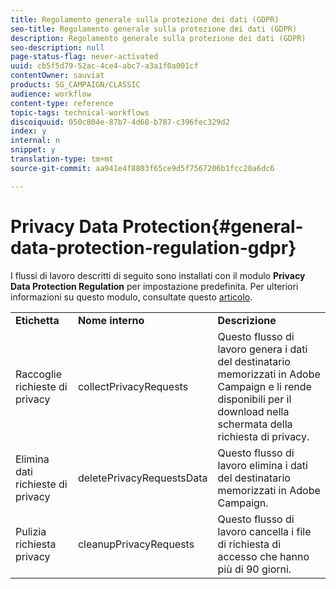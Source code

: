 ```yaml
---
title: Regolamento generale sulla protezione dei dati (GDPR)
seo-title: Regolamento generale sulla protezione dei dati (GDPR)
description: Regolamento generale sulla protezione dei dati (GDPR)
seo-description: null
page-status-flag: never-activated
uuid: cb5f5d79-52ac-4ce4-abc7-a3a1f0a001cf
contentOwner: sauviat
products: SG_CAMPAIGN/CLASSIC
audience: workflow
content-type: reference
topic-tags: technical-workflows
discoiquuid: 050c804e-87b7-4d68-b787-c396fec329d2
index: y
internal: n
snippet: y
translation-type: tm+mt
source-git-commit: aa941e4f8803f65ce9d5f7567206b1fcc20a6dc6

---
```



# Privacy Data Protection{#general-data-protection-regulation-gdpr}

I flussi di lavoro descritti di seguito sono installati con il modulo **Privacy Data Protection Regulation** per impostazione predefinita. Per ulteriori informazioni su questo modulo, consultate questo [articolo](https://helpx.adobe.com/campaign/kb/acc-privacy.html).

<table> 
 <tbody> 
  <tr> 
   <td> <strong>Etichetta</strong><br /> </td> 
   <td> <strong>Nome interno</strong><br /> </td> 
   <td> <strong>Descrizione</strong><br /> </td> 
  </tr> 
  <tr> 
   <td> <span class="uicontrol">Raccoglie richieste</span> di privacy <br /> </td> 
   <td> <span class="uicontrol">collectPrivacyRequests</span><br /> </td> 
   <td> Questo flusso di lavoro genera i dati del destinatario memorizzati in Adobe Campaign e li rende disponibili per il download nella schermata della richiesta di privacy.<br /> </td> 
  </tr> 
  <tr> 
   <td> <span class="uicontrol">Elimina dati</span> richieste di privacy <br /> </td> 
   <td> <span class="uicontrol">deletePrivacyRequestsData</span><br /> </td> 
   <td> Questo flusso di lavoro elimina i dati del destinatario memorizzati in Adobe Campaign.<br /> </td> 
  </tr> 
  <tr> 
   <td> <span class="uicontrol">Pulizia</span> richiesta privacy <br /> </td> 
   <td> <span class="uicontrol">cleanupPrivacyRequests</span><br /> </td> 
   <td> Questo flusso di lavoro cancella i file di richiesta di accesso che hanno più di 90 giorni.<br /> </td> 
  </tr> 
 </tbody> 
</table>

